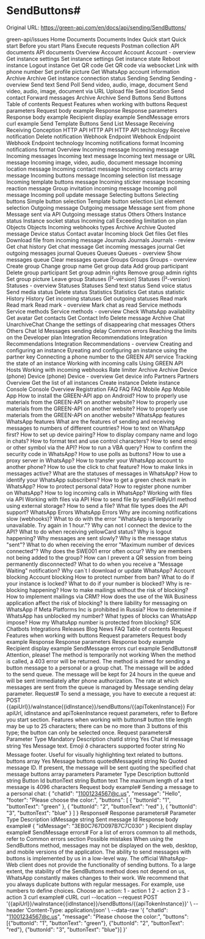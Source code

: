 # SendButtons#

Original URL: https://green-api.com/en/docs/api/sending/SendButtons/

green-api/issues Home Documents Documents Index Quick start Quick start Before you start Plans Execute requests Postman collection API documents API documents Overview Account Account Account - overview Get instance settings Set instance settings Get instance state Reboot instance Logout instance Get QR code Get QR code via websocket Link with phone number Set profile picture Get WhatsApp account information Archive Archive Get instance connection status Sending Sending Sending - overview Send text Send Poll Send video, audio, image, document Send video, audio, image, document via URL Upload file Send location Send contact Forward messages Archive Archive Send Buttons Send Buttons Table of contents Request Features when working with buttons Request parameters Request body example Response Response parameters Response body example Recipient display example SendMessage errors curl example Send Template Buttons Send List Message Receiving Receiving Conception HTTP API HTTP API HTTP API technology Receive notification Delete notification Webhook Endpoint Webhook Endpoint Webhook Endpoint technology Incoming notifications format Incoming notifications format Overview Incoming message Incoming message Incoming messages Incoming text message Incoming text message or URL message Incoming image, video, audio, document message Incoming location message Incoming contact message Incoming contacts array message Incoming buttons message Incoming selection list message Incoming template buttons message Incoming sticker message Incoming reaction message Group invitation incoming message Incoming poll message Incoming poll update message Selecting buttons Selecting buttons Simple button selection Template button selection List element selection Outgoing message Outgoing message Message sent from phone Message sent via API Outgoing message status Others Others Instance status Instance socket status Incoming call Exceeding limitation on plan Objects Objects Incoming webhooks types Archive Archive Quoted message Device status Contact avatar Incoming block Get files Get files Download file from incoming message Journals Journals Journals - review Get chat history Get chat message Get incoming messages journal Get outgoing messages journal Queues Queues Queues - overview Show messages queue Clear messages queue Groups Groups Groups - overview Create group Change group name Get group data Add group participant Delete group participant Set group admin rights Remove group admin rights Set group picture Leave group Statuses (Î²-version) Statuses (Î²-version) Statuses - overview Statuses Statuses Send text status Send voice status Send media status Delete status Statistics Statistics Get status statistic History History Get incoming statuses Get outgoing statuses Read mark Read mark Read mark - overview Mark chat as read Service methods Service methods Service methods - overview Check WhatsApp availability Get avatar Get contacts Get Contact Info Delete message Archive Chat UnarchiveChat Change the settings of disappearing chat messages Others Others Chat Id Messages sending delay Common errors Reaching the limits on the Developer plan Integration Recommendations Integration Recommendations Integration Recommendations - overview Creating and configuring an instance Ð¡reating and configuring an instance using the partner key Connecting a phone number to the GREEN API service Tracking the state of an instance Working with incoming calls Using GREEN API Hosts Working with incoming webhooks Rate limiter Archive Archive Device (phone) Device (phone) Device - overview Get device info Partners Partners Overview Get the list of all instances Create instance Delete instance Console Console Overview Registration FAQ FAQ FAQ Mobile App Mobile App How to install the GREEN-API app on Android? How to properly use materials from the GREEN-API on another website? How to properly use materials from the GREEN-API on another website? How to properly use materials from the GREEN-API on another website? WhatsApp features WhatsApp features What are the features of sending and receiving messages to numbers of different countries? How to text on WhatsApp first? How to set up device pairing? How to display company name and logo in chats? How to format text and use control characters? How to send emoji or other symbol via the API? How to run a VBA query? How to confirm the security code in WhatsApp? How to use polls as buttons? How to use a proxy server in WhatsApp? How to transfer your WhatsApp account to another phone? How to use the click to chat feature? How to make links in messages active? What are the statuses of messages in WhatsApp? How to identify your WhatsApp subscribers? How to get a green check mark in WhatsApp? How to protect personal data? How to register phone number on WhatsApp? How to log incoming calls in WhatsApp? Working with files via API Working with files via API How to send file by sendFileByUrl method using external storage? How to send a file? What file types does the API support? WhatsApp Errors WhatsApp Errors Why are incoming notifications slow (webhooks)? What to do with the error "WhatsApp is temporarily unavailable. Try again in 1 hour."? Why can not I connect the device to the API? What to do when receiving yellowCard status? Why is logout happening? Why messages are sent slowly? Why is the message status "sent"? What to do when receiving the error "Maximum number of devices connected"? Why does the SWE001 error often occur? Why are members not being added to the group? How can I prevent a QR session from being permanently disconnected? What to do when you receive a "Message Waiting" notification? Why can`t I download or update WhatsApp? Account blocking Account blocking How to protect number from ban? What to do if your instance is locked? What to do if your number is blocked? Why is re-blocking happening? How to make mailings without the risk of blocking? How to implement mailings via CRM? How does the use of the WA Business application affect the risk of blocking? Is there liability for messaging on WhatsApp if Meta Platforms Inc is prohibited in Russia? How to determine if WhatsApp has unblocked my number? What types of blocks can WhatsApp impose? How my WhatsApp number is protected from blocking? SDK Chatbots Integrations Releases Blog News FAQ Table of contents Request Features when working with buttons Request parameters Request body example Response Response parameters Response body example Recipient display example SendMessage errors curl example SendButtons# Attention, please! The method is temporarily not working When the method is called, a 403 error will be returned. The method is aimed for sending a button message to a personal or a group chat. The message will be added to the send queue. The message will be kept for 24 hours in the queue and will be sent immediately after phone authorization. The rate at which messages are sent from the queue is managed by Message sending delay parameter. Request# To send a message, you have to execute a request at: POST {{apiUrl}}/waInstance{{idInstance}}/sendButtons/{{apiTokenInstance}} For apiUrl, idInstance and apiTokenInstance request parameters, refer to Before you start section. Features when working with buttons# button title length may be up to 25 characters; there can be no more than 3 buttons of this type; the button can only be selected once. Request parameters# Parameter Type Mandatory Description chatId string Yes Chat Id message string Yes Message text. Emoji ð characters supported footer string No Message footer. Useful for visually highlighting text related to buttons. buttons array Yes Message buttons quotedMessageId string No Quoted message ID. If present, the message will be sent quoting the specified chat message buttons array parameters Parameter Type Description buttonId string Button Id buttonText string Button text The maximum length of a text message is 4096 characters Request body example# Sending a message to a personal chat: { "chatId": "11001234567@c.us", "message": "Hello", "footer": "Please choose the color:", "buttons": [ { "buttonId": "1", "buttonText": "green" }, { "buttonId": "2", "buttonText": "red" }, { "buttonId": "3", "buttonText": "blue" } ] } Response# Response parameters# Parameter Type Description idMessage string Sent message Id Response body example# { "idMessage": "3EB0C767D097B7C7C030" } Recipient display example# SendMessage errors# For a list of errors common to all methods, refer to Common errors section Possible mistakes When using the SendButtons method, messages may not be displayed on the web, desktop, and mobile versions of the application. The ability to send messages with buttons is implemented by us in a low-level way. The official WhatsApp-Web client does not provide the functionality of sending buttons. To a large extent, the stability of the SendButtons method does not depend on us, WhatsApp constantly makes changes to their work. We recommend that you always duplicate buttons with regular messages. For example, use numbers to define choices. Choose an action: 1 - action 1 2 - action 2 3 - action 3 curl example# cURL curl --location --request POST '{{apiUrl}}/waInstance{{idInstance}}/sendButtons/{{apiTokenInstance}}' \ --header 'Content-Type: application/json' \ --data-raw '{ "chatId": "11001234567@c.us", "message": "Please choose the color:", "buttons": [{"buttonId": "1", "buttonText": "green"}, {"buttonId": "2", "buttonText": "red"}, {"buttonId": "3", "buttonText": "blue"}] }'
